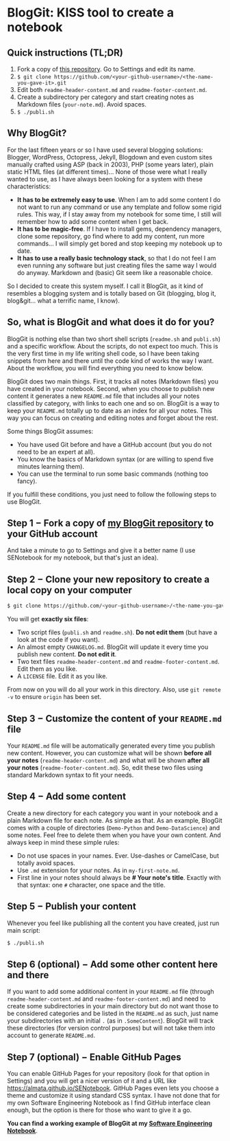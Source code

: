# BlogGit: KISS tool to create a notebook

## Quick instructions (TL;DR)

1. Fork a copy of [this repository](https://github.com/almata/BlogGit). Go to Settings and edit its name.
2. `$ git clone https://github.com/<your-github-username>/<the-name-you-gave-it>.git`
3. Edit both `readme-header-content.md` and `readme-footer-content.md`.
4. Create a subdirectory per category and start creating notes as Markdown files (`your-note.md`). Avoid spaces.
5. `$ ./publi.sh`

## Why BlogGit?

For the last fifteen years or so I have used several blogging solutions: Blogger, WordPress, Octopress, Jekyll, Blogdown and even custom sites manually crafted using ASP (back in 2003), PHP (some years later), plain static HTML files (at different times)... None of those were what I really wanted to use, as I have always been looking for a system with these characteristics:

* __It has to be extremely easy to use__. When I am to add some content I do not want to run any command or use any template and follow some rigid rules. This way, if I stay away from my notebook for some time, I still will remember how to add some content when I get back. 
* __It has to be magic-free__. If I have to install gems, dependency managers, clone some repository, go find where to add my content, run more commands... I will simply get bored and stop keeping my notebook up to date.
* __It has to use a really basic technology stack__, so that I do not feel I am even running any software but just creating files the same way I would do anyway. Markdown and (basic) Git seem like a reasonable choice.

So I decided to create this system myself. I call it BlogGit, as it kind of resembles a blogging system and is totally based on Git (blogging, blog it, blog&git... what a terrific name, I know).

## So, what is BlogGit and what does it do for you?

BlogGit is nothing else than two short shell scripts (`readme.sh` and `publi.sh`) and a specific workflow. About the scripts, do not expect too much. This is the very first time in my life writing shell code, so I have been taking snippets from here and there until the code kind of works the way I want. About the workflow, you will find everything you need to know below.

BlogGit does two main things. First, it tracks all notes (Markdown files) you have created in your notebook. Second, when you choose to publish new content it generates a new `README.md` file that includes all your notes classified by category, with links to each one and so on. BlogGit is a way to keep your `README.md` totally up to date as an index for all your notes. This way you can focus on creating and editing notes and forget about the rest. 

Some things BlogGit assumes:

* You have used Git before and have a GitHub account (but you do not need to be an expert at all). 
* You know the basics of Markdown syntax (or are willing to spend five minutes learning them).
* You can use the terminal to run some basic commands (nothing too fancy).

If you fulfill these conditions, you just need to follow the following steps to use BlogGit. 

## Step 1 − Fork a copy of [my BlogGit repository](https://github.com/almata/BlogGit) to your GitHub account

And take a minute to go to Settings and give it a better name (I use SENotebook for my notebook, but that's just an idea). 

## Step 2 − Clone your new repository to create a local copy on your computer

```bash
$ git clone https://github.com/<your-github-username>/<the-name-you-gave-it>.git
```

You will get __exactly six files__:

* Two script files (`publi.sh` and `readme.sh`). __Do not edit them__ (but have a look at the code if you want).
* An almost empty `CHANGELOG.md`. BlogGit will update it every time you publish new content. __Do not edit it__.
* Two text files `readme-header-content.md` and `readme-footer-content.md`. Edit them as you like.
* A `LICENSE` file. Edit it as you like.

From now on you will do all your work in this directory. Also, use `git remote -v` to ensure `origin` has been set.

## Step 3 − Customize the content of your `README.md` file

Your `README.md` file will be automatically generated every time you publish new content. However, you can customize what will be shown __before all your notes__ (`readme-header-content.md`) and what will be shown __after all your notes__ (`readme-footer-content.md`). So, edit these two files using standard Markdown syntax to fit your needs.

## Step 4 − Add some content

Create a new directory for each category you want in your notebook and a plain Markdown file for each note. As simple as that. As an example, BlogGit comes with a couple of directories (`Demo-Python` and `Demo-DataScience`) and some notes. Feel free to delete them when you have your own content. And always keep in mind these simple rules:

* Do not use spaces in your names. Ever. Use-dashes or CamelCase, but totally avoid spaces.
* Use `.md` extension for your notes. As in `my-first-note.md`.
* First line in your notes should always be __# Your note's title__. Exactly with that syntax: one `#` character, one space and the title.

## Step 5 − Publish your content

Whenever you feel like publishing all the content you have created, just run main script:

```bash
$ ./publi.sh 
```

## Step 6 (optional) − Add some other content here and there

If you want to add some additional content in your `README.md` file (through `readme-header-content.md` and `readme-footer-content.md`) and need to create some subdirectories in your main directory but do not want those to be considered categories and be listed in the `README.md` as such, just name your subdirectories with an initial `.` (as in `.SomeContent`). BlogGit will track these directories (for version control purposes) but will not take them into account to generate `README.md`.

## Step 7 (optional) − Enable GitHub Pages

You can enable GitHub Pages for your repository (look for that option in Settings) and you will get a nicer version of it and a URL like https://almata.github.io/SENotebook. GitHub Pages even lets you choose a theme and customize it using standard CSS syntax. I have not done that for my own Software Engineering Notebook as I find GitHub interface clean enough, but the option is there for those who want to give it a go.

__You can find a working example of BlogGit at my [Software Engineering Notebook](https://github.com/almata/SENotebook/blob/master/README.md)__.
